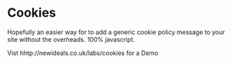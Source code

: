Cookies
=======

Hopefully an easier way for to add a generic cookie policy message to your site without the overheads. 100% javascript.

Vist hhtp://newideals.co.uk/labs/cookies for a Demo

